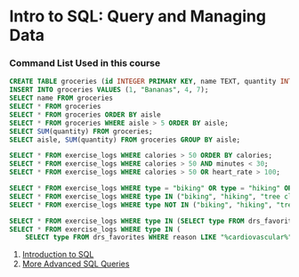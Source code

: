 # Intro to SQL: Query and Managing Data

### Command List Used in this course

```sql
CREATE TABLE groceries (id INTEGER PRIMARY KEY, name TEXT, quantity INTEGER, aisle INTEGER);
INSERT INTO groceries VALUES (1, "Bananas", 4, 7);
SELECT name FROM groceries
SELECT * FROM groceries
SELECT * FROM groceries ORDER BY aisle
SELECT * FROM groceries WHERE aisle > 5 ORDER BY aisle;
SELECT SUM(quantity) FROM groceries;
SELECT aisle, SUM(quantity) FROM groceries GROUP BY aisle;

SELECT * FROM exercise_logs WHERE calories > 50 ORDER BY calories;
SELECT * FROM exercise_logs WHERE calories > 50 AND minutes < 30;
SELECT * FROM exercise_logs WHERE calories > 50 OR heart_rate > 100;

SELECT * FROM exercise_logs WHERE type = "biking" OR type = "hiking" OR type = "tree climbing" OR type = "rowing";
SELECT * FROM exercise_logs WHERE type IN ("biking", "hiking", "tree climbing", "rowing");
SELECT * FROM exercise_logs WHERE type NOT IN ("biking", "hiking", "tree climbing", "rowing");

SELECT * FROM exercise_logs WHERE type IN (SELECT type FROM drs_favorites);
SELECT * FROM exercise_logs WHERE type IN (
    SELECT type FROM drs_favorites WHERE reason LIKE "%cardiovascular%");
```

1. [Introduction to SQL](introduction-to-sql.md)
2. [More Advanced SQL Queries](more-advanced-sql-queries.md)

